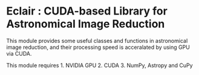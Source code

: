 # Eclair : CUDA-based Library for Astronomical Image Reduction

This module provides some useful classes and functions
in astronomical image reduction, 
and their processing speed is acceralated by using GPU via CUDA.

This module requires
    1. NVIDIA GPU
    2. CUDA
    3. NumPy, Astropy and CuPy
